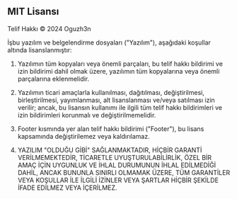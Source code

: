 ## MIT Lisansı

Telif Hakkı © 2024 Oguzh3n

İşbu yazılım ve belgelendirme dosyaları ("Yazılım"), aşağıdaki koşullar altında lisanslanmıştır:

1. Yazılımın tüm kopyaları veya önemli parçaları, bu telif hakkı bildirimi ve izin bildirimi dahil olmak üzere, yazılımın tüm kopyalarına veya önemli parçalarına eklenmelidir.

2. Yazılımın ticari amaçlarla kullanılması, dağıtılması, değiştirilmesi, birleştirilmesi, yayımlanması, alt lisanslanması ve/veya satılması izin verilir; ancak, bu lisansın kullanımı ile ilgili tüm telif hakkı bildirimleri ve izin bildirimleri korunmalı ve değiştirilmemelidir.

3. Footer kısmında yer alan telif hakkı bildirimi ("Footer"), bu lisans kapsamında değiştirilemez veya kaldırılamaz.

4. YAZILIM "OLDUĞU GİBİ" SAĞLANMAKTADIR, HİÇBİR GARANTİ VERİLMEMEKTEDİR, TİCARETLE UYUŞTURULABİLİRLİK, ÖZEL BİR AMAÇ İÇİN UYGUNLUK VE İHLAL DURUMUNUN İHLAL EDİLMEDİĞİ DAHİL, ANCAK BUNUNLA SINIRLI OLMAMAK ÜZERE, TÜM GARANTİLER VEYA KOŞULLAR İLE İLGİLİ İZİNLER VEYA ŞARTLAR HİÇBİR ŞEKİLDE İFADE EDİLMEZ VEYA İÇERİLMEZ.

